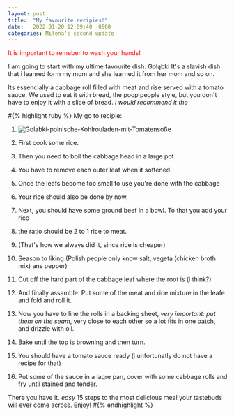 ```yaml
---
layout: post
title:  "My favourite recipies!"
date:   2022-01-20 12:09:40 -0500
categories: Milena's second update
---
```



<span style="color:red"> It is important to remeber to wash your hands!</span>

I am going to start with my ultime favourite dish: Gołąbki
It's a slavish dish that i leanred form my mom and she learned it from her mom and so on.

Its essencially a cabbage roll filled with meat and rise served with a tomato sauce.
We used to eat it with bread, the poop people style, but you don't have to enjoy it with a slice of bread. 
  *I would recommend it tho*
  
#{% highlight ruby %}
My go to recipie:
1. ![Golabki-polnische-Kohlrouladen-mit-Tomatensoße](https://user-images.githubusercontent.com/96064736/150696632-a832d259-3b60-49cd-bb1c-633d76691f3e.jpg)

1. First cook some rice. 
2. Then you need to boil the cabbage head in a large pot.
3. You have to remove each outer leaf when it softened.
4. Once the leafs become too small to use you're done with the cabbage
5. Your rice should also be done by now.
6. Next, you should have some ground beef in a bowl. To that you add your rice
7. the ratio should be 2 to 1 rice to meat.
8. (That's how we always did it, since rice is cheaper)
9. Season to liking (Polish people only know salt, vegeta (chicken broth mix) ans pepper)
10. Cut off the hard part of the cabbage leaf where the root is (i think?)
11. And finally assamble. Put some of the meat and rice mixture in the leafe and fold and roll it.
12. Now you have to line the rolls in a backing sheet, *very important: put them on the seam*, very close to each other so a lot fits in one batch, and drizzle with oil.
13. Bake until the top is browning and then turn.
14. You should have a tomato sauce ready (i unfortunatly do not have a recipe for that)
15. Put some of the sauce in a lagre pan, cover with some cabbage rolls and fry until stained and tender.

There you have it.
*easy* 15 steps to the most delicious meal your tastebuds will ever come across.
Enjoy!
#{% endhighlight %}



[jekyll-docs]: https://jekyllrb.com/docs/home
[jekyll-gh]:   https://github.com/jekyll/jekyll
[jekyll-talk]: https://talk.jekyllrb.com/
